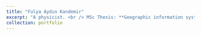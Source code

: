 ```yaml
---
title: "Fulya Aydın Kandemir"
excerpt: "A physicist. <br /> MSc Thesis: **Geographic information systems (GIS), remote sensing and analitic hierarchy process (AHP)–based determination of suitable sites for energy crop cultivation**" <br />Her recent work can be found on [ResearchGate](https://www.researchgate.net/profile/Fulya_Aydin-Kandemir).
collection: portfolio
---
```


